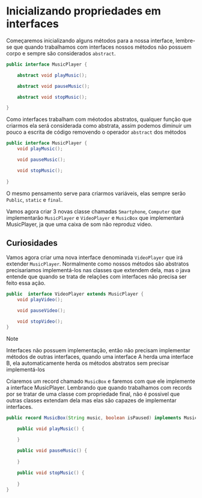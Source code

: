# Inicializando propriedades em interfaces

Começaremos inicializando alguns métodos para a nossa interface, lembre-se que quando trabalhamos com interfaces nossos métodos não possuem corpo e sempre são considerados ``abstract``.

```java
public interface MusicPlayer {

    abstract void playMusic();

    abstract void pauseMusic();

    abstract void stopMusic();

}       

```
Como interfaces trabalham com méotodos abstratos, qualquer função que criarmos ela será considerada como abstrata, assim podemos diminuir um pouco a escrita de código removendo o operador ``abstract`` dos métodos
```java
public interface MusicPlayer {
    void playMusic();

    void pauseMusic();

    void stopMusic();
 
}       

```
O mesmo pensamento serve para criarmos variáveis, elas sempre serão `Public`, `static` e `final`.

Vamos agora criar 3 novas classe chamadas `Smartphone`, `Computer` que implementarão `MusicPlayer` e `VideoPlayer`
e `MusicBox` que implementará MusicPlayer, ja que uma caixa de som não reproduz video.







## Curiosidades 
Vamos agora criar uma nova interface denominada `VideoPlayer` que irá extender `MusicPlayer`. Normalmente como nossos métodos são abstratos precisariamos implementá-los nas classes que extendem dela, mas o java entende que quando se trata de relações com interfaces não precisa ser feito essa ação. 



```java
public  interface VideoPlayer extends MusicPlayer {  
    void playVideo();

    void pauseVideo();

    void stopVideo();
}
```

>[!NOTE]
> Interfaces não possuem implementação, então não precisam implementar métodos de outras interfaces, quando uma interface A herda uma interface B, ela automaticamente herda os métodos abstratos sem precisar implementá-los



Criaremos um record chamado `MusicBox` e faremos com que ele implemente a interface MusicPlayer. Lembrando que quando trabalhamos com records por se tratar de uma classe com propriedade final, não é possivel que outras classes extendam dela mas elas são capazes de implementar interfaces.

```java
public record MusicBox(String music, boolean isPaused) implements MusicPlayer {

    public void playMusic() {
        
    }

    public void pauseMusic() {
        
    }

    public void stopMusic() {
        
    }
}   
```